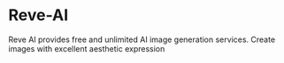 # Reve-AI
Reve AI provides free and unlimited AI image generation services. Create images with excellent aesthetic expression
